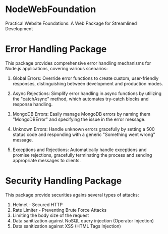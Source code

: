 # NodeWebFoundation

Practical Website Foundations: A Web Package for Streamlined Development

# Error Handling Package

This package provides comprehensive error handling mechanisms for Node.js applications, covering various scenarios:

1. Global Errors:
   Override error functions to create custom, user-friendly responses, distinguishing between development and production modes.

2. Async Rejections:
   Simplify error handling in async functions by utilizing the "catchAsync" method, which automates try-catch blocks and response handling.

3. MongoDB Errors:
   Easily manage MongoDB errors by naming them "MongoDBError" and specifying the issue in the error message.

4. Unknown Errors:
   Handle unknown errors gracefully by setting a 500 status code and responding with a generic "Something went wrong" message.

5. Exceptions and Rejections:
   Automatically handle exceptions and promise rejections, gracefully terminating the process and sending appropriate messages to clients.

# Security Handling Package

This package provide securities agains several types of attacks:

1. Helmet - Secured HTTP
2. Rate Limiter - Preventing Brute Force Attacks
3. Limiting the body size of the request
4. Data sanitization against NoSQL query injection (Operator Injection)
5. Data sanitization against XSS (HTML Tags Injection)
